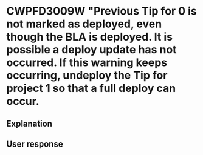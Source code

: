 # CWPFD3009W "Previous Tip for 0 is not marked as deployed, even though the BLA is deployed. It is possible a deploy update has not occurred. If this warning keeps occurring, undeploy the Tip for project 1 so that a full deploy can occur.

## Explanation

## User response